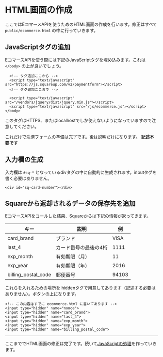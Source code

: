 # HTML画面の作成

ここではEコマースAPIを使うためのHTML画面の作成を行います。修正はすべて `public/ecommerce.html` の中に行っていきます。

## JavaScriptタグの追加

EコマースAPIを使う際には下記のJavaScriptタグを埋め込みます。これは `</body>` の上が良いでしょう。

```
  <!-- タグ追加ここから -->
  <script type="text/javascript" src="https://js.squareup.com/v2/paymentform"></script>
  <!-- タグ追加ここまで -->
  
  <script type="text/javascript" src="/vendors/jquery/dist/jquery.min.js"></script>
  <script type="text/javascript" src="/js/ecommerce.js"></script>
</body>
```

このタグはHTTPS、またはlocalhostでしか使えないようになっていますので注意してください。

これだけで決済フォームの準備は完了です。後は説明だけになります。 **記述不要です**

## 入力欄の生成

入力欄は `#sq-*` となっているdivタグの中に自動的に生成されます。inputタグを書く必要はありません。

```
<div id="sq-card-number"></div>
```

## Squareから返却されるデータの保存先を追加

EコマースAPIをコールした結果、Squareからは下記の情報が返ってきます。

|キー|説明|例|
|----|----|----|
|card_brand|ブランド|VISA|
|last_4|カード番号の最後の4桁|1111|
|exp_month|有効期限（月）|11|
|exp_year|有効期限（年）|2016|
|billing_postal_code|郵便番号|94103|

これらを入れるための場所を hiddenタグで用意してあります（記述する必要はありません）。ボタンの上になります。

```
<!-- この内容はすでに ecommerce.html に書いてあります -->
<input type="hidden" name="nonce">
<input type="hidden" name="card_brand">
<input type="hidden" name="last_4">
<input type="hidden" name="exp_month">
<input type="hidden" name="exp_year">
<input type="hidden" name="billing_postal_code">
```

----

ここまででHTML画面の修正は完了です。続いて[JavaScriptの処理](./3-3.md)を作っていきます。
